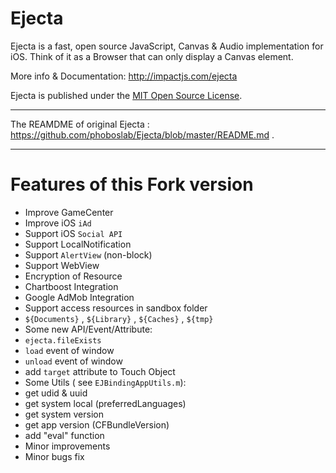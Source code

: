 # Ejecta

Ejecta is a fast, open source JavaScript, Canvas & Audio implementation for iOS. Think of it as a Browser that can only display a Canvas element.

More info & Documentation: http://impactjs.com/ejecta

Ejecta is published under the [MIT Open Source License](http://opensource.org/licenses/mit-license.php).

---------------

The REAMDME of original Ejecta : <https://github.com/phoboslab/Ejecta/blob/master/README.md> .

---------------
# Features of this Fork version

 - Improve GameCenter
 - Improve iOS `iAd`
 - Support iOS `Social API`
 - Support LocalNotification
 - Support `AlertView` (non-block)
 - Support WebView
 - Encryption of Resource
 - Chartboost Integration
 - Google AdMob Integration
 - Support access resources in sandbox folder
  - `${Documents}` , `${Library}` , `${Caches}` , `${tmp}`
 - Some new API/Event/Attribute:
  - `ejecta.fileExists`
  - `load` event of window
  - `unload` event of window
  - add `target` attribute to Touch Object
 - Some Utils ( see `EJBindingAppUtils.m`):
  - get udid & uuid
  - get system local (preferredLanguages)
  - get system version
  - get app version (CFBundleVersion)
  - add "eval" function
 - Minor improvements
 - Minor bugs fix

